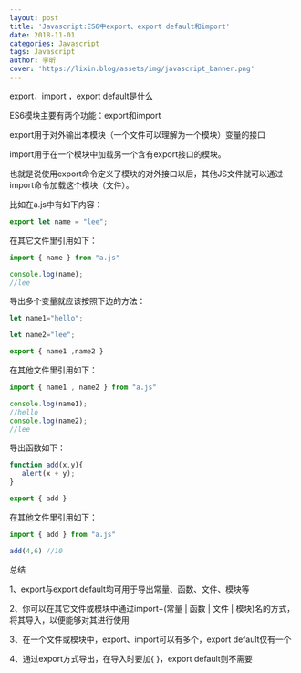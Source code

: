 ```yaml
---
layout: post
title: 'Javascript:ES6中export、export default和import'
date: 2018-11-01
categories: Javascript
tags: Javascript
author: 李昕
cover: 'https://lixin.blog/assets/img/javascript_banner.png'
---
```


export，import ，export default是什么

ES6模块主要有两个功能：export和import

export用于对外输出本模块（一个文件可以理解为一个模块）变量的接口

import用于在一个模块中加载另一个含有export接口的模块。

也就是说使用export命令定义了模块的对外接口以后，其他JS文件就可以通过import命令加载这个模块（文件）。

比如在a.js中有如下内容：

```js
export let name = "lee";
```

在其它文件里引用如下：

```js
import { name } from "a.js" 

console.log(name);
//lee
```

导出多个变量就应该按照下边的方法：

```js
let name1="hello";

let name2="lee";

export { name1 ,name2 }
```

在其他文件里引用如下：

```js
import { name1 , name2 } from "a.js"

console.log(name1);
//hello
console.log(name2);
//lee
 ```
 
导出函数如下：

```js
function add(x,y){
   alert(x + y);
}

export { add }
```

在其他文件里引用如下：

```js
import { add } from "a.js"

add(4,6) //10
```

总结

1、export与export default均可用于导出常量、函数、文件、模块等

2、你可以在其它文件或模块中通过import+(常量 | 函数 | 文件 | 模块)名的方式，将其导入，以便能够对其进行使用

3、在一个文件或模块中，export、import可以有多个，export default仅有一个

4、通过export方式导出，在导入时要加{ }，export default则不需要